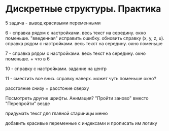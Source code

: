 # Дискретные структуры. Практика

5 задача - вывод красивыми переменными

6 - справка рядом с настройками. весь текст на середину. окно поменьше. "введенная" исправить ошибку. обновить справку (x, y, z, u). справка рядом с настройками. весь текст на середину. окно поменьше

7 - справка рядом с настройками. весь текст на середину. окно поменьше. + что в 6

10 - справку с настройками. задание на центр

11 - сместить все вниз. справку наверх. может чуть поменьше окно?

расстояние снизу = расстоние сверху

Посмотреть другие шрифты. Анимация?
"Пройти заново" вместо "Перепройти" везде

придумать текст для главной стариницы меню

добавить красивые переменные с индексами и прописать им логику
